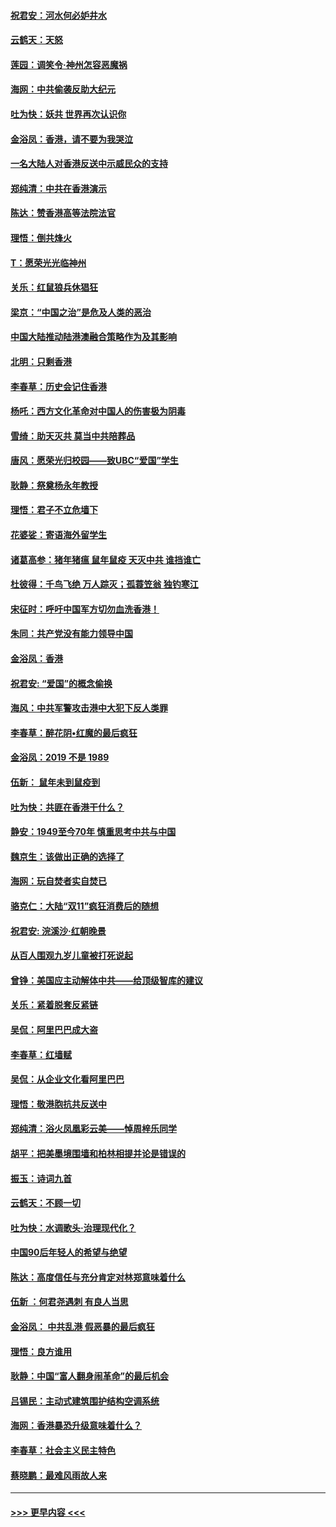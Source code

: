 #### [祝君安：河水何必妒井水](../pages/nsc993/n11675746.md?t=11231655) 
#### [云鹤天：天怒](../pages/nsc993/n11675718.md?t=11231655) 
#### [莲园：调笑令‧神州怎容恶魔祸](../pages/nsc993/n11675648.md?t=11231655) 
#### [海网：中共偷袭反助大纪元](../pages/nsc993/n11673515.md?t=11231655) 
#### [吐为快：妖共 世界再次认识你](../pages/nsc993/n11673506.md?t=11231655) 
#### [金浴凤：香港，请不要为我哭泣](../pages/nsc993/n11673248.md?t=11231655) 
#### [一名大陆人对香港反送中示威民众的支持](../pages/nsc993/n11672615.md?t=11231655) 
#### [郑纯清：中共在香港演示](../pages/nsc993/n11670539.md?t=11231655) 
#### [陈达：赞香港高等法院法官](../pages/nsc993/n11669542.md?t=11231655) 
#### [理悟：倒共烽火](../pages/nsc993/n11668844.md?t=11231655) 
#### [T：愿荣光光临神州](../pages/nsc993/n11668421.md?t=11231655) 
#### [关乐：红鼠狼兵休猖狂](../pages/nsc993/n11668378.md?t=11231655) 
#### [梁京：“中国之治”是危及人类的恶治](../pages/nsc993/n11668328.md?t=11231655) 
#### [中国大陆推动陆港澳融合策略作为及其影响](../pages/nsc993/n11668157.md?t=11231655) 
#### [北明：只剩香港](../pages/nsc993/n11668002.md?t=11231655) 
#### [李春草：历史会记住香港](../pages/nsc993/n11667927.md?t=11231655) 
#### [杨吒：西方文化革命对中国人的伤害极为阴毒](../pages/nsc993/n11664521.md?t=11231655) 
#### [雪绮：助天灭共 莫当中共陪葬品](../pages/nsc993/n11662650.md?t=11231655) 
#### [唐风：愿荣光归校园——致UBC“爱国”学生](../pages/nsc993/n11662194.md?t=11231655) 
#### [耿静：祭奠杨永年教授](../pages/nsc993/n11662514.md?t=11231655) 
#### [理悟：君子不立危墙下](../pages/nsc993/n11662172.md?t=11231655) 
#### [花婆娑：寄语海外留学生](../pages/nsc993/n11662121.md?t=11231655) 
#### [诸葛高参：猪年猪瘟 鼠年鼠疫 天灭中共 谁挡谁亡](../pages/nsc993/n11661980.md?t=11231655) 
#### [杜彼得：千鸟飞绝 万人踪灭；孤蓑笠翁 独钓寒江](../pages/nsc993/n11661170.md?t=11231655) 
#### [宋征时：呼吁中国军方切勿血洗香港！](../pages/nsc993/n11415318.md?t=11231655) 
#### [朱同：共产党没有能力领导中国](../pages/nsc993/n11660421.md?t=11231655) 
#### [金浴凤：香港](../pages/nsc993/n11660419.md?t=11231655) 
#### [祝君安: “爱国”的概念偷换](../pages/nsc993/n11659706.md?t=11231655) 
#### [海风：中共军警攻击港中大犯下反人类罪](../pages/nsc993/n11659632.md?t=11231655) 
#### [李春草：醉花阴•红魔的最后疯狂](../pages/nsc993/n11659287.md?t=11231655) 
#### [金浴凤：2019 不是 1989](../pages/nsc993/n11657663.md?t=11231655) 
#### [伍新： 鼠年未到鼠疫到](../pages/nsc993/n11655098.md?t=11231655) 
#### [吐为快：共匪在香港干什么？](../pages/nsc993/n11654891.md?t=11231655) 
#### [静安：1949至今70年 慎重思考中共与中国](../pages/nsc993/n11651244.md?t=11231655) 
#### [魏京生：该做出正确的选择了](../pages/nsc993/n11653084.md?t=11231655) 
#### [海网：玩自焚者实自焚已](../pages/nsc993/n11652423.md?t=11231655) 
#### [骆克仁：大陆“双11”疯狂消费后的随想](../pages/nsc993/n11652305.md?t=11231655) 
#### [祝君安: 浣溪沙·红朝晚景](../pages/nsc993/n11652258.md?t=11231655) 
#### [从百人围观九岁儿童被打死说起](../pages/nsc993/n11651030.md?t=11231655) 
#### [曾铮：美国应主动解体中共——给顶级智库的建议](../pages/nsc993/n11649888.md?t=11231655) 
#### [关乐：紧着脱套反紧链](../pages/nsc993/n11649069.md?t=11231655) 
#### [吴侃：阿里巴巴成大盗](../pages/nsc993/n11645523.md?t=11231655) 
#### [李春草：红墙赋](../pages/nsc993/n11646389.md?t=11231655) 
#### [吴侃：从企业文化看阿里巴巴](../pages/nsc993/n11645476.md?t=11231655) 
#### [理悟：敬港胞抗共反送中](../pages/nsc993/n11645466.md?t=11231655) 
#### [郑纯清：浴火凤凰彩云美——悼周梓乐同学](../pages/nsc993/n11645155.md?t=11231655) 
#### [胡平：把美墨境围墙和柏林相提并论是错误的](../pages/nsc993/n11645134.md?t=11231655) 
#### [振玉：诗词九首](../pages/nsc993/n11644081.md?t=11231655) 
#### [云鹤天：不顾一切](../pages/nsc993/n11643508.md?t=11231655) 
#### [吐为快：水调歌头·治理现代化？](../pages/nsc993/n11643485.md?t=11231655) 
#### [中国90后年轻人的希望与绝望](../pages/nsc993/n11642317.md?t=11231655) 
#### [陈达：高度信任与充分肯定对林郑意味着什么](../pages/nsc993/n11641441.md?t=11231655) 
#### [伍新 ：何君尧遇刺 有良人当思](../pages/nsc993/n11641503.md?t=11231655) 
#### [金浴凤： 中共乱港  假恶暴的最后疯狂](../pages/nsc993/n11641495.md?t=11231655) 
#### [理悟：良方谁用](../pages/nsc993/n11641463.md?t=11231655) 
#### [耿静：中国“富人翻身闹革命”的最后机会](../pages/nsc993/n11640655.md?t=11231655) 
#### [吕锡民：主动式建筑围护结构空调系统](../pages/nsc993/n11640168.md?t=11231655) 
#### [海网：香港暴恐升级意味着什么？](../pages/nsc993/n11635904.md?t=11231655) 
#### [李春草：社会主义民主特色](../pages/nsc993/n11634657.md?t=11231655) 
#### [蔡晓鹏：最难风雨故人来](../pages/nsc993/n11633145.md?t=11231655) 

----
#### [ >>> 更早内容 <<< ](../indexes/nsc993-earlier.md)
